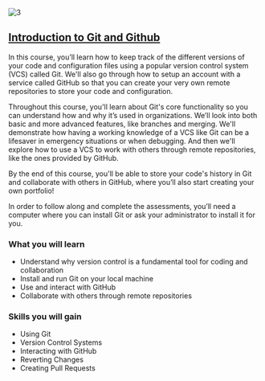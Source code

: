 ![3](https://github.com/kemda2/Google-Courses/assets/19648132/c9ac6c8d-b60a-4c25-9db5-6da90779139b)

## [Introduction to Git and Github](https://www.coursera.org/learn/python-operating-system?specialization=google-it-automation)

In this course, you’ll learn how to keep track of the different versions of your code and configuration files using a popular version control system (VCS) called Git. We'll also go through how to setup an account with a service called GitHub so that you can create your very own remote repositories to store your code and configuration. 

Throughout this course, you'll learn about Git's core functionality so you can understand how and why it’s used in organizations. We’ll look into both basic and more advanced features, like branches and merging. We'll demonstrate how having a working knowledge of a VCS like Git can be a lifesaver in emergency situations or when debugging. And then we'll explore how to use a VCS to work with others through remote repositories, like the ones provided by GitHub.

By the end of this course, you'll be able to store your code's history in Git and collaborate with others in GitHub, where you’ll also start creating your own portfolio! 

In order to follow along and complete the assessments, you’ll need a computer where you can install Git or ask your administrator to install it for you.

### What you will learn

* Understand why version control is a fundamental tool for coding and collaboration
* Install and run Git on your local machine
* Use and interact with GitHub
* Collaborate with others through remote repositories

### Skills you will gain

* Using Git
* Version Control Systems
* Interacting with GitHub
* Reverting Changes
* Creating Pull Requests
